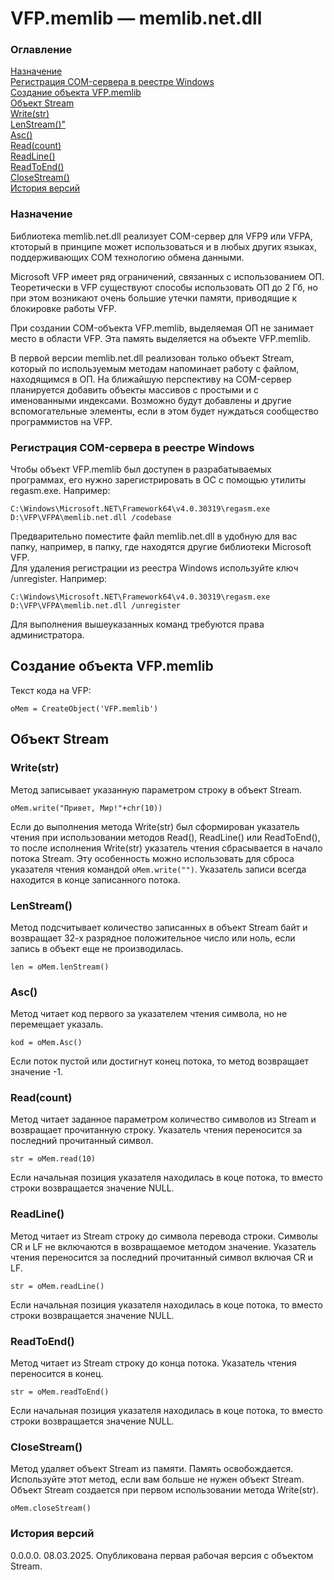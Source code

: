 # VFP.memlib — memlib.net.dll
### Оглавление
[Назначение](#Назначение)  
[Регистрация COM-сервера в реестре Windows](#загрузка-http--и-https--серверов-с-githubcom)  
[Создание объекта VFP.memlib](#использование-http-сервера-для-отладки-скриптов)  
[Объект Stream](#использование-сервера-по-основному-назначению)  
[Write(str)](#безопасность)  
[LenStream()"](#вывод-документа-привет-мир-с-переменными-окружения)  
[Asc()](#пример-формирования-html-страницы-с-данными-из-prg-на-стороне-клиента)  
[Read(count)](#онлайн-пример-работы-алгоритма-двумерной-интерполяции)  
[ReadLine()](#пример-prg-из-реального-сайта-тсж)  
[ReadToEnd()](#readtoend())  
[CloseStream()](#CloseStream())  
[История версий](#История-версий)  
### Назначение
Библиотека memlib.net.dll реализует COM-сервер для VFP9 или VFPA, ктоторый в принципе может использоваться и в любых других языках, поддерживающих COM технологию обмена данными.  

Microsoft VFP имеет ряд ограничений, связанных с использованием ОП. Теоретически в VFP cуществуют способы использовать ОП до 2 Гб, но при этом возникают очень большие утечки памяти, приводящие к блокировке работы VFP.  

При создании COM-объекта VFP.memlib, выделяемая ОП не занимает место в области VFP. Эта память выделяется на объекте VFP.memlib.  

В первой версии memlib.net.dll реализован только объект Stream, который по используемым методам напоминает работу с файлом, находящимся в ОП. На ближайшую перспективу на COM-сервер планируется добавить объекты массивов с простыми и с именованными индексами. Возможно будут добавлены и другие вспомогательные элементы, если в этом будет нуждаться сообщество программистов на VFP.  
### Регистрация COM-сервера в реестре Windows
Чтобы объект VFP.memlib был доступен в разрабатываемых программах, его нужно зарегистрировать в ОС с помощью утилиты regasm.exe. Например:
```
C:\Windows\Microsoft.NET\Framework64\v4.0.30319\regasm.exe D:\VFP\VFPA\memlib.net.dll /codebase
```
Предварительно поместите файл memlib.net.dll в удобную для вас папку, например, в папку, где находятся другие библиотеки Microsoft VFP.  
Для удаления регистрации из реестра Windows используйте ключ /unregister. Например:
```
C:\Windows\Microsoft.NET\Framework64\v4.0.30319\regasm.exe D:\VFP\VFPA\memlib.net.dll /unregister
```
Для выполнения вышеуказанных команд требуются права администратора.
## Создание объекта VFP.memlib
Текст кода на VFP:
```
oMem = CreateObject('VFP.memlib')
```
## Объект Stream
### Write(str)
Метод записывает указанную параметром строку в объект Stream.
```
oMem.write("Привет, Мир!"+chr(10))
```
Если до выполнения метода Write(str) был сформирован указатель чтения при использовании методов Read(), ReadLine() или ReadToEnd(), то после исполнения Write(str) указатель чтения сбрасывается в начало потока Stream. Эту особенность можно использовать для сброса указателя чтения командой `oMem.write("")`. Указатель записи всегда находится в конце записанного потока.
### LenStream()
Метод подсчитывает количество записанных в объект Stream байт и возвращает 32-х разрядное положительное число или ноль, если запись в объект еще не производилась.
```
len = oMem.lenStream()
```
### Asc()
Метод читает код первого за указателем чтения символа, но не перемещает указаль.
```
kod = oMem.Asc()
```
Если поток пустой или достигнут конец потока, то метод возвращает значение -1.
### Read(count)
Метод читает заданное параметром количество символов из Stream и возвращает прочитанную строку. Указатель чтения переносится за последний прочитанный символ.
```
str = oMem.read(10)
```
Если начальная позиция указателя находилась в коце потока, то вместо строки возвращается значение NULL.
### ReadLine()
Метод читает из Stream строку до символа перевода строки. Символы CR и LF не включаются в возвращаемое методом значение. Указатель чтения переносится за последний прочитанный символ включая CR и LF.
```
str = oMem.readLine()
```
Если начальная позиция указателя находилась в коце потока, то вместо строки возвращается значение NULL.
### ReadToEnd()
Метод читает из Stream строку до конца потока. Указатель чтения переносится в конец.
```
str = oMem.readToEnd()
```
Если начальная позиция указателя находилась в коце потока, то вместо строки возвращается значение NULL.
### CloseStream()
Метод удаляет объект Stream из памяти. Память освобождается. Используйте этот метод, если вам больше не нужен объект Stream. Объект Stream создается при первом использовании метода Write(str).
```
oMem.closeStream()
```
### История версий
0.0.0.0. 08.03.2025. Опубликована первая рабочая версия с объектом Stream.  
